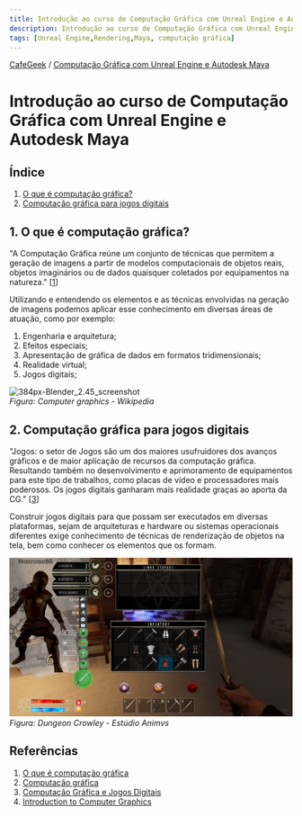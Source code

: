 ```yaml
---
title: Introdução ao curso de Computação Gráfica com Unreal Engine e Autodesk Maya
description: Introdução ao curso de Computação Gráfica com Unreal Engine e Autodesk Maya
tags: [Unreal Engine,Rendering,Maya, computação gráfica]
---
```

[CafeGeek](http://cafegeek.eti.br)  / [Computação Gráfica com Unreal Engine e Autodesk Maya](http:cafegeek.eti.br/ue4_computacao_grafica/index.html)

# Introdução ao curso de Computação Gráfica com Unreal Engine e Autodesk Maya

## Índice
1. [O que é computação gráfica?](#1)
1. [Computação gráfica para jogos digitais](#2)

<a name="1"></a>
## 1. O que é computação gráfica?
"A Computação Gráfica reúne um conjunto de técnicas que permitem a geração de imagens a partir de modelos computacionais de objetos reais, objetos imaginários ou de dados quaisquer coletados por equipamentos na natureza." [[1](#r1)]

Utilizando e entendendo os elementos e as técnicas envolvidas na geração de imagens podemos aplicar esse conhecimento em diversas áreas de atuação, como por exemplo:
1. Engenharia e arquitetura;    
1. Efeitos especiais;
1. Apresentação de gráfica de dados em formatos tridimensionais;
1. Realidade virtual;
1. Jogos digitais;

![384px-Blender_2.45_screenshot](https://upload.wikimedia.org/wikipedia/commons/thumb/8/8e/Blender_2.45_screenshot.jpg/384px-Blender_2.45_screenshot.jpg)     
*Figura: Computer graphics - Wikipedia*

<a name="2"></a>
## 2. Computação gráfica para jogos digitais
"Jogos: o setor de Jogos são um dos maiores usufruidores dos avanços gráficos e de maior aplicação de recursos da computação gráfica. Resultando também no desenvolvimento e aprimoramento de equipamentos para este tipo de trabalhos, como placas de vídeo e processadores mais poderosos. Os jogos digitais ganharam mais realidade graças ao aporta da CG." [[3](#r3)]

Construir jogos digitais para que possam ser executados em diversas plataformas, sejam de arquiteturas e hardware ou sistemas operacionais diferentes exige conhecimento de técnicas de renderização de objetos na tela, bem como conhecer os elementos que os formam.

![gratis-png-diseno-industrial-con-imaginacion-ingeniero-mecanico](imagens/game_dungeon_crowley.jpg)      
*Figura: Dungeon Crowley - Estúdio Animvs*

## Referências
<a name="r1"></a>
1. [O que é computação gráfica](http://www.um.pro.br/index.php?c=/computacao/definicao)
1. [Computação gráfica](https://pt.wikipedia.org/wiki/Computa%C3%A7%C3%A3o_gr%C3%A1fica)
<a name="r3"></a>
1. [Computação Gráfica e Jogos Digitais](https://medium.com/@bitsgrupo/computa%C3%A7%C3%A3o-gr%C3%A1fica-e-jogos-digitais-1e15f0febf7c)
1. [Introduction to Computer Graphics](http://math.hws.edu/graphicsbook/)
